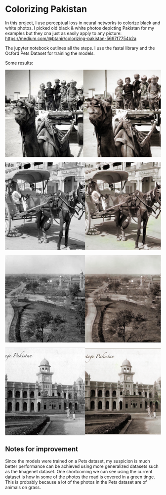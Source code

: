 # Colorizing Pakistan

In this project, I use perceptual loss in neural networks to colorize black and white photos. I picked old black & white photos depicting Pakistan for my examples but they cna just as easily apply to any picture: https://medium.com/@btahir/colorizing-pakistan-5697f7754b2a

The jupyter notebook outlines all the steps. I use the fastai library and the Ocford Pets Dataset for training the models. 

Some results:

![alt text](https://github.com/btahir/colorizing-pakistan/blob/master/1.png)

![alt text](https://github.com/btahir/colorizing-pakistan/blob/master/3.png)

![alt text](https://github.com/btahir/colorizing-pakistan/blob/master/4.png)

![alt text](https://github.com/btahir/colorizing-pakistan/blob/master/7.png)

## Notes for improvement

Since the models were trained on a Pets dataset, my suspicion is much better performance can be achieved using more generalized datasets such as the Imagenet dataset. One shortcoming we can see using the current dataset is how in some of the photos the road is covered in a green tinge. This is probably because a lot of the photos in the Pets dataset are of animals on grass.
